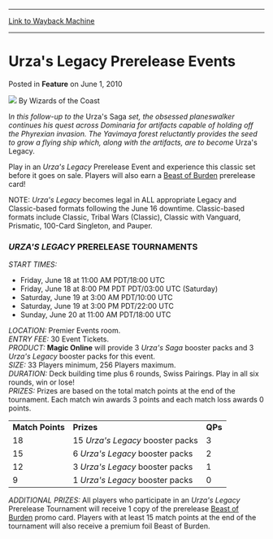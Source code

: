 
---
[Link to Wayback Machine](https://web.archive.org/web/20220516230005/https://magic.wizards.com/en/articles/archive/feature/urzas-legacy-prerelease-events-2010-06-01)

[_metadata_:wayback_url]:- "https://magic.wizards.com/en/articles/archive/feature/urzas-legacy-prerelease-events-2010-06-01"
[_metadata_:wayback_raw_url]:- "https://web.archive.org/web/20220516230005id_/https://magic.wizards.com/en/articles/archive/feature/urzas-legacy-prerelease-events-2010-06-01"
[_metadata_:wayback_capture_timestamp]:- "2022-05-16 23:00:05+00:00"
[_metadata_:description]:- "In this follow-up to the Urza's Saga set, the obsessed planeswalker continues his quest across Dominaria for artifacts capable of holding off the Phyrexian invasion. The Yavimaya forest reluctantly provides the seed to grow a flying ship which, along with the artifacts, are to become Urza's Legacy. Play in an Urza's Legacy Prerelease Event and experience this classic set"
[_metadata_:generator]:- "Drupal 7 (http://drupal.org)"
[_metadata_:publish_date]:- "2010-06-01"
---


Urza's Legacy Prerelease Events
===============================



 Posted in **Feature**
 on June 1, 2010 






![](https://media.magic.wizards.com/styles/auth_small/public/images/person/wizards_author.jpg)
By Wizards of the Coast











I*n this follow-up to the* Urza's Saga *set, the obsessed planeswalker continues his quest across Dominaria for artifacts capable of holding off the Phyrexian invasion. The Yavimaya forest reluctantly provides the seed to grow a flying ship which, along with the artifacts, are to become* Urza's Legacy. 

Play in an *Urza's Legacy* Prerelease Event and experience this classic set before it goes on sale. Players will also earn a [Beast of Burden](http://gatherer.wizards.com/Pages/Card/Details.aspx?&name=Beast%2Bof%2BBurden) prerelease card! 

 NOTE: *Urza's Legacy* becomes legal in ALL appropriate Legacy and Classic-based formats following the June 16 downtime. Classic-based formats include Classic, Tribal Wars (Classic), Classic with Vanguard, Prismatic, 100-Card Singleton, and Pauper.

### *URZA'S LEGACY* PRERELEASE TOURNAMENTS

*START TIMES:*


* Friday, June 18 at 11:00 AM PDT/18:00 UTC
* Friday, June 18 at 8:00 PM PDT PDT/03:00 UTC (Saturday)
* Saturday, June 19 at 3:00 AM PDT/10:00 UTC
* Saturday, June 19 at 3:00 PM PDT/22:00 UTC
* Sunday, June 20 at 11:00 AM PDT/18:00 UTC

*LOCATION:*  Premier Events room.   
*ENTRY FEE:*  30 Event Tickets.   
*PRODUCT:* 
**Magic Online** will provide 3 *Urza's Saga* booster packs and 3 *Urza's Legacy* booster packs for this event.  
*SIZE:*  33 Players minimum, 256 Players maximum.  
*DURATION:* Deck building time plus 6 rounds, Swiss Pairings. Play in all six rounds, win or lose!   
*PRIZES:* Prizes are based on the total match points at the end of the tournament. Each match win awards 3 points and each match loss awards 0 points. 

|  |  |  |
| --- | --- | --- |
| **Match Points** | **Prizes** | **QPs** |
| 18 | 15 *Urza's Legacy* booster packs | 3 |
| 15 | 6 *Urza's Legacy* booster packs | 2 |
| 12 | 3 *Urza's Legacy* booster packs | 1 |
| 9 | 1 *Urza's Legacy* booster packs | 0 |

  
*ADDITIONAL PRIZES:* All players who participate in an *Urza's Legacy* Prerelease Tournament will receive 1 copy of the prerelease [Beast of Burden](http://gatherer.wizards.com/Pages/Card/Details.aspx?&name=Beast%2Bof%2BBurden) promo card. Players with at least 15 match points at the end of the tournament will also receive a premium foil Beast of Burden.





